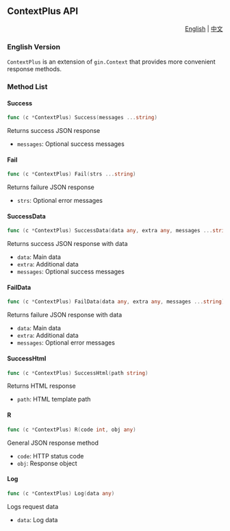 
## ContextPlus API

<div align="right">
  <a href="https://github.com/DicoderCn/ginp">English</a>
  |
  <a href="https://github.com/DicoderCn/ginp/blob/master/README_zh.md">中文</a>
</div>

<a id="english"></a>
### English Version
`ContextPlus` is an extension of `gin.Context` that provides more convenient response methods.

### Method List

#### Success
```go
func (c *ContextPlus) Success(messages ...string)
```
Returns success JSON response
- `messages`: Optional success messages

#### Fail
```go
func (c *ContextPlus) Fail(strs ...string)
```
Returns failure JSON response
- `strs`: Optional error messages

#### SuccessData
```go
func (c *ContextPlus) SuccessData(data any, extra any, messages ...string)
```
Returns success JSON response with data
- `data`: Main data
- `extra`: Additional data
- `messages`: Optional success messages

#### FailData
```go
func (c *ContextPlus) FailData(data any, extra any, messages ...string)
```
Returns failure JSON response with data
- `data`: Main data
- `extra`: Additional data
- `messages`: Optional error messages

#### SuccessHtml
```go
func (c *ContextPlus) SuccessHtml(path string)
```
Returns HTML response
- `path`: HTML template path

#### R
```go
func (c *ContextPlus) R(code int, obj any)
```
General JSON response method
- `code`: HTTP status code
- `obj`: Response object

#### Log
```go
func (c *ContextPlus) Log(data any)
```
Logs request data
- `data`: Log data